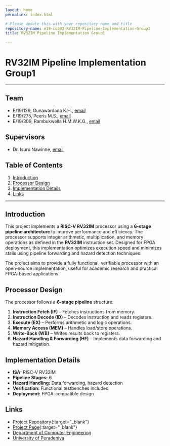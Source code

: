 ```yaml
---
layout: home
permalink: index.html

# Please update this with your repository name and title
repository-name: e19-co502-RV32IM-Pipeline-Implementation-Group1
title: RV32IM Pipeline Implementation Group1

---
```


[comment]: # "This is the standard layout for the project, but you can clean this and use your own template"

# RV32IM Pipeline Implementation Group1

---

<!-- 
This is a sample image, to show how to add images to your page. To learn more options, please refer [this](https://projects.ce.pdn.ac.lk/docs/faq/how-to-add-an-image/)

![Sample Image](./images/sample.png)
 -->

## Team
-  E/19/129, Gunawardana K.H., [email](mailto:e19129@eng.pdn.ac.lk)
-  E/19/275, Peeris M.S., [email](mailto:e19275@eng.pdn.ac.lk)
-  E/19/309, Rambukwella H.M.W.K.G., [email](mailto:e19309@eng.pdn.ac.lk)

## Supervisors
- Dr. Isuru Nawinne, [email](mailto:isurunawinne@eng.pdn.ac.lk)

## Table of Contents
1. [Introduction](#introduction)
2. [Processor Design](#processor-design)
3. [Implementation Details](#implementation-details)
4. [Links](#links)

---

## Introduction

This project implements a **RISC-V RV32IM** processor using a **6-stage pipeline architecture** to improve performance and efficiency. The processor supports integer arithmetic, multiplication, and memory operations as defined in the **RV32IM** instruction set. Designed for FPGA deployment, this implementation optimizes execution speed and minimizes stalls using pipeline forwarding and hazard detection techniques.  

The project aims to provide a fully functional, verifiable processor with an open-source implementation, useful for academic research and practical FPGA-based applications.

## Processor Design

The processor follows a **6-stage pipeline** structure:
1. **Instruction Fetch (IF)** – Fetches instructions from memory.
2. **Instruction Decode (ID)** – Decodes instruction and reads registers.
3. **Execute (EX)** – Performs arithmetic and logic operations.
4. **Memory Access (MEM)** – Handles load/store operations.
5. **Write-Back (WB)** – Writes results back to registers.
6. **Hazard Handling & Forwarding (HF)** – Implements data forwarding and hazard mitigation.

## Implementation Details

- **ISA:** RISC-V RV32IM  
- **Pipeline Stages:** 6  
- **Hazard Handling:** Data forwarding, hazard detection  
- **Verification:** Functional testbenches included  
- **Deployment:** FPGA-compatible design  

## Links

- [Project Repository](https://github.com/cepdnaclk/e19-co502-RV32IM-Pipeline-Implementation-Group1){:target="_blank"}
- [Project Page](https://github.com/cepdnaclk/e19-co502-RV32IM-Pipeline-Implementation-Group1){:target="_blank"}
- [Department of Computer Engineering](http://www.ce.pdn.ac.lk/)
- [University of Peradeniya](https://eng.pdn.ac.lk/)


[//]: # (Please refer this to learn more about Markdown syntax)
[//]: # (https://github.com/adam-p/markdown-here/wiki/Markdown-Cheatsheet)
